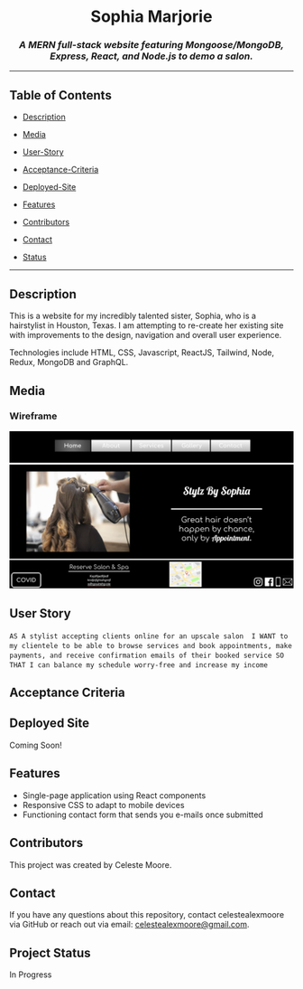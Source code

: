 <div align="center">

# Sophia Marjorie

### _A MERN full-stack website featuring Mongoose/MongoDB, Express, React, and Node.js to demo a salon._

___
</div>

  ## Table of Contents

  * [Description](#Description)

  * [Media](#Media)

  * [User-Story](#user-story)

  * [Acceptance-Criteria](#acceptance-criteria)

  * [Deployed-Site](#deployment)

  * [Features](#Features)

  * [Contributors](#Contributors)

  * [Contact](#Contact)

  * [Status](Status)  

  ___

  ## Description
  This is a website for my incredibly talented sister, Sophia, who is a hairstylist in Houston, Texas. I am attempting to re-create her existing site with improvements to the design, navigation and overall user experience.

  Technologies include HTML, CSS, Javascript, ReactJS, Tailwind, Node, Redux, MongoDB and GraphQL.

  ## Media

  ### Wireframe
  
  ![](./assets/images/wireframe.png)

  ## User Story

   `AS A stylist accepting clients online for an upscale salon 
    I WANT to my clientele to be able to browse services and book appointments, make payments, and receive confirmation emails of their booked service
    SO THAT I can balance my schedule worry-free and increase my income`

  ## Acceptance Criteria

  ## 

  ## Deployed Site
  Coming Soon!

  ## Features

  - Single-page application using React components
  - Responsive CSS to adapt to mobile devices
  - Functioning contact form that sends you e-mails once submitted

  ## Contributors
  This project was created by Celeste Moore.

  ## Contact
  If you have any questions about this repository, contact celestealexmoore via GitHub or reach out via email:
  celestealexmoore@gmail.com.

  ## Project Status
  In Progress

